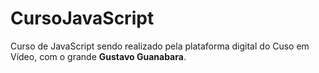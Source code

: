 # CursoJavaScript

<p> Curso de JavaScript sendo realizado pela plataforma digital do Cuso em Vídeo, com o grande <strong>Gustavo Guanabara</strong>.</p>
